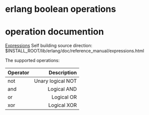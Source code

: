 # erlang boolean operations

# operation documention
[Expressions](http://erlang.org/doc/reference_manual/expressions.html)
Self building source direction:
$INSTALL_ROOT/lib/erlang/doc/reference_manual/expressions.html

The supported operations:

|Operator|Description|
|:-------|-----------:|
|not|Unary logical NOT|
|and|      Logical AND|
|or |   	Logical OR|
|xor|	   Logical XOR|
